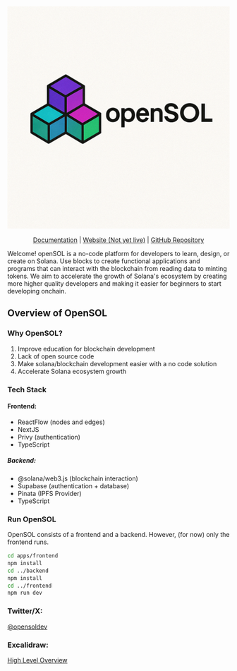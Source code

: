 [![OpenSOL](./branding/name.png)]()
<p align="center">
  <a href="https://opensol-2.gitbook.io/opensol/">Documentation</a> |
  <a href="https://opensol.dev">Website (Not yet live)</a> |
  <a href="https://github.com/nathanliow/opensol">GitHub Repository</a>
</p>
Welcome! openSOL is a no-code platform for developers to learn, design, or create on Solana. Use blocks to create functional applications and programs that can interact with the blockchain from reading data to minting tokens. We aim to accelerate the growth of Solana's ecosystem by creating more higher quality developers and making it easier for beginners to start developing onchain.

## Overview of OpenSOL
### Why OpenSOL? ###
1. Improve education for blockchain development
2. Lack of open source code
3. Make solana/blockchain development easier with a no code solution
4. Accelerate Solana ecosystem growth

### Tech Stack ###
#### Frontend: ####
 - ReactFlow (nodes and edges)
 - NextJS 
 - Privy (authentication)
 - TypeScript

##### Backend: #####
 - @solana/web3.js (blockchain interaction)
 - Supabase (authentication + database)
 - Pinata (IPFS Provider)
 - TypeScript

### Run OpenSOL ###
OpenSOL consists of a frontend and a backend. However, (for now) only the frontend runs.

```bash
cd apps/frontend
npm install
cd ../backend
npm install
cd ../frontend
npm run dev
```

### Twitter/X: ###
[@opensoldev](https://x.com/opensoldev)

### Excalidraw: ###
[High Level Overview](https://excalidraw.com/#json=oaUn4i3wUj1kYxWnqyz9H,XtVydYB7NIJpyQzAUJTZDA)